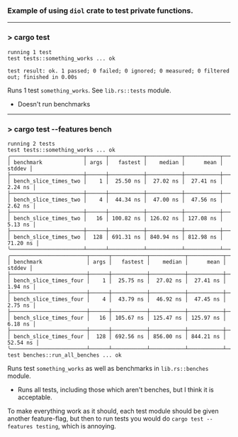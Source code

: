 ### Example of using `diol` crate to test private functions.
---
### > cargo test

```
running 1 test
test tests::something_works ... ok

test result: ok. 1 passed; 0 failed; 0 ignored; 0 measured; 0 filtered out; finished in 0.00s
```

Runs 1 test `something_works`. See `lib.rs::tests` module.
- Doesn't run benchmarks
---
### > cargo test --features bench

```
running 2 tests
test tests::something_works ... ok
╭───────────────────────┬──────┬───────────┬───────────┬───────────┬───────────╮
│ benchmark             │ args │   fastest │    median │      mean │    stddev │
├───────────────────────┼──────┼───────────┼───────────┼───────────┼───────────┤
│ bench_slice_times_two │    1 │  25.50 ns │  27.02 ns │  27.41 ns │   2.24 ns │
├───────────────────────┼──────┼───────────┼───────────┼───────────┼───────────┤
│ bench_slice_times_two │    4 │  44.34 ns │  47.00 ns │  47.56 ns │   2.62 ns │
├───────────────────────┼──────┼───────────┼───────────┼───────────┼───────────┤
│ bench_slice_times_two │   16 │ 100.82 ns │ 126.02 ns │ 127.08 ns │   5.13 ns │
├───────────────────────┼──────┼───────────┼───────────┼───────────┼───────────┤
│ bench_slice_times_two │  128 │ 691.31 ns │ 840.94 ns │ 812.98 ns │  71.20 ns │
╰───────────────────────┴──────┴───────────┴───────────┴───────────┴───────────╯
╭────────────────────────┬──────┬───────────┬───────────┬───────────┬───────────╮
│ benchmark              │ args │   fastest │    median │      mean │    stddev │
├────────────────────────┼──────┼───────────┼───────────┼───────────┼───────────┤
│ bench_slice_times_four │    1 │  25.75 ns │  27.02 ns │  27.41 ns │   1.94 ns │
├────────────────────────┼──────┼───────────┼───────────┼───────────┼───────────┤
│ bench_slice_times_four │    4 │  43.79 ns │  46.92 ns │  47.45 ns │   2.75 ns │
├────────────────────────┼──────┼───────────┼───────────┼───────────┼───────────┤
│ bench_slice_times_four │   16 │ 105.67 ns │ 125.47 ns │ 125.97 ns │   6.18 ns │
├────────────────────────┼──────┼───────────┼───────────┼───────────┼───────────┤
│ bench_slice_times_four │  128 │ 692.56 ns │ 856.00 ns │ 844.21 ns │  52.54 ns │
╰────────────────────────┴──────┴───────────┴───────────┴───────────┴───────────╯
test benches::run_all_benches ... ok
```

Runs test `something_works` as well as benchmarks in `lib.rs::benches` module.
- Runs all tests, including those which aren't benches, but I think it is acceptable.

To make everything work as it should, each test module should be given another feature-flag, but then to run tests you would do `cargo test --features testing`, which is annoying.
